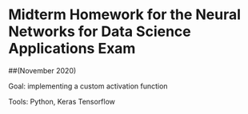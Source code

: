 # Midterm Homework for the Neural Networks for Data Science Applications Exam 
##(November 2020)

Goal: implementing a custom activation function

Tools: Python, Keras Tensorflow
